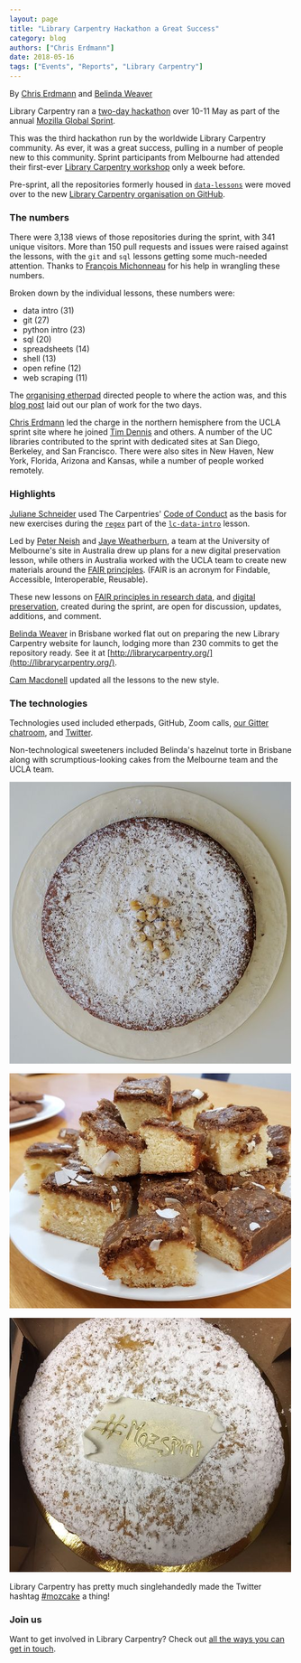 ```yaml
---
layout: page
title: "Library Carpentry Hackathon a Great Success"
category: blog
authors: ["Chris Erdmann"]
date: 2018-05-16
tags: ["Events", "Reports", "Library Carpentry"]
---
```


By [Chris Erdmann](https://twitter.com/libcce) and [Belinda Weaver](https://twitter.com/cloudaus)

Library Carpentry ran a [two-day hackathon](https://www.mozillapulse.org/entry/642) over 10-11 May as part of the 
annual [Mozilla Global Sprint](https://foundation.mozilla.org/opportunity/global-sprint/).

This was the third hackathon run by the worldwide Library Carpentry community. As ever, it was a great success, 
pulling in a number of people new to this community. Sprint participants from Melbourne had attended their first-ever 
[Library Carpentry workshop](http://librarycarpentry.org/blog/2018/05/unimelb-workshop/) only a week before. 

Pre-sprint, all the repositories formerly housed in [`data-lessons`](https://github.com/data-lessons) were 
moved over to the new [Library Carpentry organisation on GitHub](https://github.com/LibraryCarpentry). 

### The numbers

There were 3,138 views of those repositories during the sprint, with 341 unique visitors. 
More than 150 pull requests and issues were raised against the lessons, with the `git` and `sql` 
lessons getting some much-needed attention. Thanks to [François Michonneau](https://twitter.com/fmic_) for his help in wrangling these numbers.

Broken down by the individual lessons, these numbers were:

* data intro (31)
* git (27)
* python intro (23)
* sql (20)
* spreadsheets (14)
* shell (13)
* open refine (12)
* web scraping (11)

The [organising etherpad](http://pad.software-carpentry.org/lc-sprint-2018) directed people to where the action was, 
and this [blog post](http://librarycarpentry.github.io/lc-sprint-18/) laid out our plan of work for the two days.

[Chris Erdmann](https://twitter.com/libcce) led the charge in the northern hemisphere from 
the UCLA sprint site where he joined [Tim Dennis](https://twitter.com/jt14den) and others. A number of the 
UC libraries contributed to the sprint with dedicated sites at San Diego, Berkeley, and San Francisco. There were also 
sites in New Haven, New York, Florida, Arizona and Kansas, while a number of people worked remotely.
 
### Highlights

[Juliane Schneider](https://twitter.com/JulianeS) used The Carpentries' [Code of Conduct](https://docs.carpentries.org/topic_folders/policies/code-of-conduct.html) 
as the basis for new exercises during the [`regex`](https://librarycarpentry.github.io/lc-data-intro/04-regular-expressions/) 
part of the [`lc-data-intro`](https://librarycarpentry.github.io/lc-data-intro/) lesson.

Led by [Peter Neish](https://twitter.com/peterneish) and [Jaye Weatherburn](https://twitter.com/jayechats), a 
team at the University of Melbourne's site in Australia drew up plans for a new digital preservation lesson,
while others in Australia worked with the UCLA team to create new materials around 
the [FAIR principles](https://www.ands.org.au/working-with-data/fairdata). (FAIR is an acronym for Findable, Accessible, Interoperable, Reusable).

These new lessons on [FAIR principles in research data](https://github.com/librarycarpentry/lc-research-data), and [digital preservation](https://github.com/LibraryCarpentry/lc-dig-pres), created during the sprint, are open for discussion, updates, additions, and comment.

[Belinda Weaver](https://twitter.com/cloudaus) in Brisbane worked flat out on preparing the new Library Carpentry website for launch, lodging more than 230 commits to get the repository ready. See it at [http://librarycarpentry.org/](http://librarycarpentry.org/).

[Cam Macdonell](https://twitter.com/cjmacdonell) updated all the lessons to the new style.

### The technologies

Technologies used included etherpads, GitHub, Zoom calls, [our Gitter chatroom](https://gitter.im/LibraryCarpentry/Lobby), 
and [Twitter](https://twitter.com/libcarpentry).


Non-technological sweeteners included Belinda's hazelnut torte in Brisbane along with scrumptious-looking cakes from the 
Melbourne team and the UCLA team.

![Belinda's cake](/images/belcake.jpg)

![Melbourne's cake](/images/melbcake.jpg)

![UCLA's cake](/images/ucla.jpg)

Library Carpentry has pretty much singlehandedly made the Twitter hashtag [#mozcake](https://twitter.com/search?q=mozcake&src=typd) a thing! 

### Join us

Want to get involved in Library Carpentry? Check out [all the ways you can get in touch](http://librarycarpentry.org/#contact).
